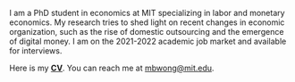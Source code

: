 I am a PhD student in economics at MIT specializing in labor and monetary economics. My research tries to shed light on recent changes in economic organization, such as the rise of domestic outsourcing and the emergence of digital money. I am on the 2021-2022 academic job market and available for interviews. 

Here is my __[CV](http://economics.mit.edu/grad/mbwong/cv)__. You can reach me at [mbwong@mit.edu](mbwong@mit.edu). 